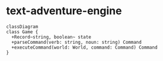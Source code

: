 # text-adventure-engine

```mermaid
classDiagram
class Game {
  +Record~string, boolean~ state
  +parseCommand(verb: string, noun: string) Command
  +executeCommand(world: World, command: Command) Command
}
```
